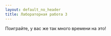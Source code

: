 ```yaml
---
layout: default_no_header
title: Лабораторная работа 3
---
```


Поиграйте, у вас же так много времени на это!

<p><div id="match-3-base"><canvas id="match-3" width="100%" height="480"></canvas></div></p>

